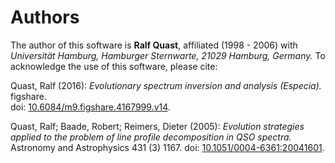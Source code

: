 # Authors

The author of this software is **Ralf Quast**, affiliated (1998 - 2006) with *Universität Hamburg, Hamburger Sternwarte, 21029 Hamburg, Germany.* To acknowledge the use of this software, please cite:

Quast, Ralf (2016): *Evolutionary spectrum inversion and analysis (Especia).* figshare.  
doi: [10.6084/m9.figshare.4167999.v14](https://dx.doi.org/10.6084/m9.figshare.4167999.v14).

Quast, Ralf; Baade, Robert; Reimers, Dieter (2005): *Evolution strategies applied to the problem of line profile decomposition in QSO spectra.*
Astronomy and Astrophysics 431 (3) 1167.
doi: [10.1051/0004-6361:20041601](http://dx.doi.org/10.1051/0004-6361:20041601).
